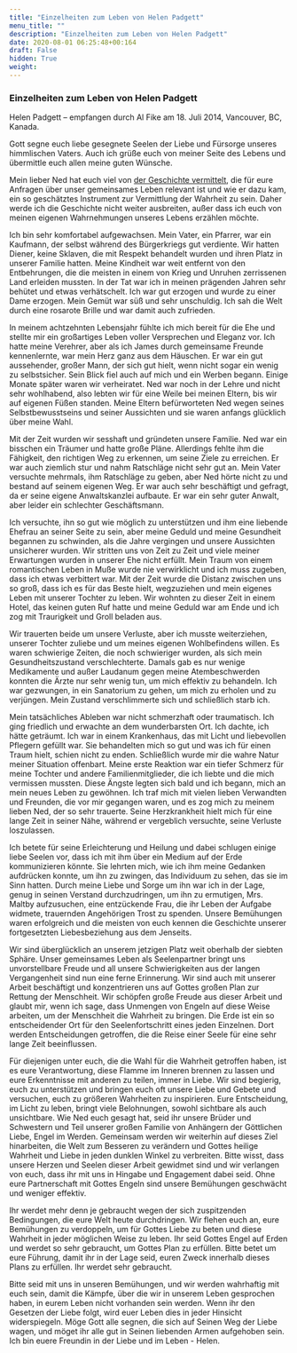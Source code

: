 ```yaml
---
title: "Einzelheiten zum Leben von Helen Padgett"
menu_title: ""
description: "Einzelheiten zum Leben von Helen Padgett"
date: 2020-08-01 06:25:48+00:164
draft: False
hidden: True
weight:
---
```

### Einzelheiten zum Leben von Helen Padgett

Helen Padgett – empfangen durch Al Fike am 18. Juli 2014, Vancouver, BC, Kanada.

Gott segne euch liebe gesegnete Seelen der Liebe und Fürsorge unseres himmlischen Vaters. Auch ich grüße euch von meiner Seite des Lebens und übermittle euch allen meine guten Wünsche.

Mein lieber Ned hat euch viel von [der Geschichte vermittelt](/aktuelle-botschaften/aktuelle-botschaften-in-reihenfolge-des-datums/aktuelle-botschaften-2014/einzelheiten-zum-leben-von-james-padgett-af-james-padgett-17-juli-2014/), die für eure Anfragen über unser gemeinsames Leben relevant ist und wie er dazu kam, ein so geschätztes Instrument zur Vermittlung der Wahrheit zu sein. Daher werde ich die Geschichte nicht weiter ausbreiten, außer dass ich euch von meinen eigenen Wahrnehmungen unseres Lebens erzählen möchte.

Ich bin sehr komfortabel aufgewachsen. Mein Vater, ein Pfarrer, war ein Kaufmann, der selbst während des Bürgerkriegs gut verdiente. Wir hatten Diener, keine Sklaven, die mit Respekt behandelt wurden und ihren Platz in unserer Familie hatten. Meine Kindheit war weit entfernt von den Entbehrungen, die die meisten in einem von Krieg und Unruhen zerrissenen Land erleiden mussten. In der Tat war ich in meinen prägenden Jahren sehr behütet und etwas verhätschelt. Ich war gut erzogen und wurde zu einer Dame erzogen. Mein Gemüt war süß und sehr unschuldig. Ich sah die Welt durch eine rosarote Brille und war damit auch zufrieden.

In meinem achtzehnten Lebensjahr fühlte ich mich bereit für die Ehe und stellte mir ein großartiges Leben voller Versprechen und Eleganz vor. Ich hatte meine Verehrer, aber als ich James durch gemeinsame Freunde kennenlernte, war mein Herz ganz aus dem Häuschen. Er war ein gut aussehender, großer Mann, der sich gut hielt, wenn nicht sogar ein wenig zu selbstsicher. Sein Blick fiel auch auf mich und ein Werben begann. Einige Monate später waren wir verheiratet. Ned war noch in der Lehre und nicht sehr wohlhabend, also lebten wir für eine Weile bei meinen Eltern, bis wir auf eigenen Füßen standen. Meine Eltern befürworteten Ned wegen seines Selbstbewusstseins und seiner Aussichten und sie waren anfangs glücklich über meine Wahl.

Mit der Zeit wurden wir sesshaft und gründeten unsere Familie. Ned war ein bisschen ein Träumer und hatte große Pläne. Allerdings fehlte ihm die Fähigkeit, den richtigen Weg zu erkennen, um seine Ziele zu erreichen. Er war auch ziemlich stur und nahm Ratschläge nicht sehr gut an. Mein Vater versuchte mehrmals, ihm Ratschläge zu geben, aber Ned hörte nicht zu und bestand auf seinem eigenen Weg. Er war auch sehr beschäftigt und gefragt, da er seine eigene Anwaltskanzlei aufbaute. Er war ein sehr guter Anwalt, aber leider ein schlechter Geschäftsmann.

Ich versuchte, ihn so gut wie möglich zu unterstützen und ihm eine liebende Ehefrau an seiner Seite zu sein, aber meine Geduld und meine Gesundheit begannen zu schwinden, als die Jahre vergingen und unsere Aussichten unsicherer wurden. Wir stritten uns von Zeit zu Zeit und viele meiner Erwartungen wurden in unserer Ehe nicht erfüllt. Mein Traum von einem romantischen Leben in Muße wurde nie verwirklicht und ich muss zugeben, dass ich etwas verbittert war. Mit der Zeit wurde die Distanz zwischen uns so groß, dass ich es für das Beste hielt, wegzuziehen und mein eigenes Leben mit unserer Tochter zu leben. Wir wohnten zu dieser Zeit in einem Hotel, das keinen guten Ruf hatte und meine Geduld war am Ende und ich zog mit Traurigkeit und Groll beladen aus.

Wir trauerten beide um unsere Verluste, aber ich musste weiterziehen, unserer Tochter zuliebe und um meines eigenen Wohlbefindens willen. Es waren schwierige Zeiten, die noch schwieriger wurden, als sich mein Gesundheitszustand verschlechterte. Damals gab es nur wenige Medikamente und außer Laudanum gegen meine Atembeschwerden konnten die Ärzte nur sehr wenig tun, um mich effektiv zu behandeln. Ich war gezwungen, in ein Sanatorium zu gehen, um mich zu erholen und zu verjüngen. Mein Zustand verschlimmerte sich und schließlich starb ich.

Mein tatsächliches Ableben war nicht schmerzhaft oder traumatisch. Ich ging friedlich und erwachte an dem wunderbarsten Ort. Ich dachte, ich hätte geträumt. Ich war in einem Krankenhaus, das mit Licht und liebevollen Pflegern gefüllt war. Sie behandelten mich so gut und was ich für einen Traum hielt, schien nicht zu enden. Schließlich wurde mir die wahre Natur meiner Situation offenbart. Meine erste Reaktion war ein tiefer Schmerz für meine Tochter und andere Familienmitglieder, die ich liebte und die mich vermissen mussten. Diese Ängste legten sich bald und ich begann, mich an mein neues Leben zu gewöhnen. Ich traf mich mit vielen lieben Verwandten und Freunden, die vor mir gegangen waren, und es zog mich zu meinem lieben Ned, der so sehr trauerte. Seine Herzkrankheit hielt mich für eine lange Zeit in seiner Nähe, während er vergeblich versuchte, seine Verluste loszulassen.

Ich betete für seine Erleichterung und Heilung und dabei schlugen einige liebe Seelen vor, dass ich mit ihm über ein Medium auf der Erde kommunizieren könnte. Sie lehrten mich, wie ich ihm meine Gedanken aufdrücken konnte, um ihn zu zwingen, das Individuum zu sehen, das sie im Sinn hatten. Durch meine Liebe und Sorge um ihn war ich in der Lage, genug in seinen Verstand durchzudringen, um ihn zu ermutigen, Mrs. Maltby aufzusuchen, eine entzückende Frau, die ihr Leben der Aufgabe widmete, trauernden Angehörigen Trost zu spenden. Unsere Bemühungen waren erfolgreich und die meisten von euch kennen die Geschichte unserer fortgesetzten Liebesbeziehung aus dem Jenseits.

Wir sind überglücklich an unserem jetzigen Platz weit oberhalb der siebten Sphäre. Unser gemeinsames Leben als Seelenpartner bringt uns unvorstellbare Freude und all unsere Schwierigkeiten aus der langen Vergangenheit sind nun eine ferne Erinnerung. Wir sind auch mit unserer Arbeit beschäftigt und konzentrieren uns auf Gottes großen Plan zur Rettung der Menschheit. Wir schöpfen große Freude aus dieser Arbeit und glaubt mir, wenn ich sage, dass Unmengen von Engeln auf diese Weise arbeiten, um der Menschheit die Wahrheit zu bringen. Die Erde ist ein so entscheidender Ort für den Seelenfortschritt eines jeden Einzelnen. Dort werden Entscheidungen getroffen, die die Reise einer Seele für eine sehr lange Zeit beeinflussen.

Für diejenigen unter euch, die die Wahl für die Wahrheit getroffen haben, ist es eure Verantwortung, diese Flamme im Inneren brennen zu lassen und eure Erkenntnisse mit anderen zu teilen, immer in Liebe. Wir sind begierig, euch zu unterstützen und bringen euch oft unsere Liebe und Gebete und versuchen, euch zu größeren Wahrheiten zu inspirieren. Eure Entscheidung, im Licht zu leben, bringt viele Belohnungen, sowohl sichtbare als auch unsichtbare. Wie Ned euch gesagt hat, seid ihr unsere Brüder und Schwestern und Teil unserer großen Familie von Anhängern der Göttlichen Liebe, Engel im Werden. Gemeinsam werden wir weiterhin auf dieses Ziel hinarbeiten, die Welt zum Besseren zu verändern und Gottes heilige Wahrheit und Liebe in jeden dunklen Winkel zu verbreiten. Bitte wisst, dass unsere Herzen und Seelen dieser Arbeit gewidmet sind und wir verlangen von euch, dass ihr mit uns in Hingabe und Engagement dabei seid. Ohne eure Partnerschaft mit Gottes Engeln sind unsere Bemühungen geschwächt und weniger effektiv.

Ihr werdet mehr denn je gebraucht wegen der sich zuspitzenden Bedingungen, die eure Welt heute durchdringen. Wir flehen euch an, eure Bemühungen zu verdoppeln, um für Gottes Liebe zu beten und diese Wahrheit in jeder möglichen Weise zu leben. Ihr seid Gottes Engel auf Erden und werdet so sehr gebraucht, um Gottes Plan zu erfüllen. Bitte betet um eure Führung, damit ihr in der Lage seid, euren Zweck innerhalb dieses Plans zu erfüllen. Ihr werdet sehr gebraucht.

Bitte seid mit uns in unseren Bemühungen, und wir werden wahrhaftig mit euch sein, damit die Kämpfe, über die wir in unserem Leben gesprochen haben, in eurem Leben nicht vorhanden sein werden. Wenn ihr den Gesetzen der Liebe folgt, wird euer Leben dies in jeder Hinsicht widerspiegeln. Möge Gott alle segnen, die sich auf Seinen Weg der Liebe wagen, und möget ihr alle gut in Seinen liebenden Armen aufgehoben sein. Ich bin euere Freundin in der Liebe und im Leben - Helen.
